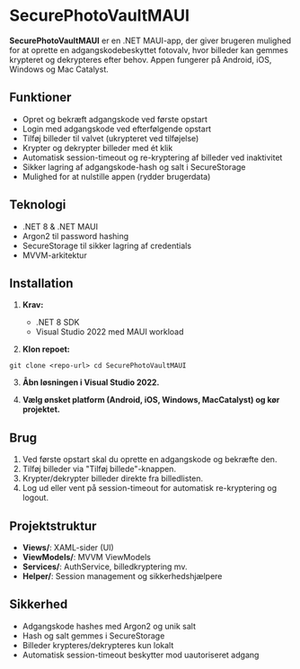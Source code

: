 # SecurePhotoVaultMAUI

**SecurePhotoVaultMAUI** er en .NET MAUI-app, der giver brugeren mulighed for at oprette en adgangskodebeskyttet fotovalv, hvor billeder kan gemmes krypteret og dekrypteres efter behov. Appen fungerer på Android, iOS, Windows og Mac Catalyst.

## Funktioner

- Opret og bekræft adgangskode ved første opstart
- Login med adgangskode ved efterfølgende opstart
- Tilføj billeder til valvet (ukrypteret ved tilføjelse)
- Krypter og dekrypter billeder med ét klik
- Automatisk session-timeout og re-kryptering af billeder ved inaktivitet
- Sikker lagring af adgangskode-hash og salt i SecureStorage
- Mulighed for at nulstille appen (rydder brugerdata)

## Teknologi

- .NET 8 & .NET MAUI
- Argon2 til password hashing
- SecureStorage til sikker lagring af credentials
- MVVM-arkitektur

## Installation

1. **Krav:**  
   - .NET 8 SDK  
   - Visual Studio 2022 med MAUI workload

2. **Klon repoet:**

`git clone <repo-url> cd SecurePhotoVaultMAUI`

3. **Åbn løsningen i Visual Studio 2022.**

4. **Vælg ønsket platform (Android, iOS, Windows, MacCatalyst) og kør projektet.**

## Brug

1. Ved første opstart skal du oprette en adgangskode og bekræfte den.
2. Tilføj billeder via "Tilføj billede"-knappen.
3. Krypter/dekrypter billeder direkte fra billedlisten.
4. Log ud eller vent på session-timeout for automatisk re-kryptering og logout.

## Projektstruktur

- **Views/**: XAML-sider (UI)
- **ViewModels/**: MVVM ViewModels
- **Services/**: AuthService, billedkryptering mv.
- **Helper/**: Session management og sikkerhedshjælpere

## Sikkerhed

- Adgangskode hashes med Argon2 og unik salt
- Hash og salt gemmes i SecureStorage
- Billeder krypteres/dekrypteres kun lokalt
- Automatisk session-timeout beskytter mod uautoriseret adgang


   
